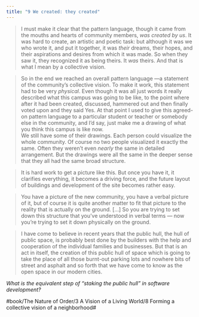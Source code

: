```yaml
---
title: "9 We created: they created"
---
```


> I must make it clear that the pattern language, though it came from the mouths and hearts of community members, *was created by us*. It was hard to create, an artistic and poetic task: but although it was we who wrote it, and put it together, it was *their* dreams, their hopes, and their aspirations and desires from which it was made. So when they saw it, they recognized it as being theirs. It *was* theirs. And that is what I mean by a collective vision.  

> So in the end we reached an overall pattern language —a statement of the community’s collective vision. To make it work, this statement had to be very *physical*. Even though it was all just words it really described what this campus was going to be like, to the point where after it had been created, discussed, hammered out and then finally voted upon and they said Yes. At that point I used to give this agreed-on pattern language to a particular student or teacher or somebody else in the community, and I’d say, just make me a drawing of what you think this campus is like now.  
> We still have some of their drawings. Each person could visualize the whole community. Of course no two people  visualized it exactly the same. Often they weren’t even *nearly* the same in detailed arrangement. But the drawings were all the same in the deeper sense that they all had the same broad structure.  

> It is hard work to get a picture like this. But once you have it, it clarifies everything, it becomes a driving force, and the future layout of buildings and development of the site becomes rather easy.  

> You have a picture of the new community, you have a verbal picture of it, but of course it is quite another matter to fit that picture to the reality that is actually on the ground. […] So you are trying to set down this structure that you’ve understood in verbal terms — now you’re trying to set it down physically on the ground.  

> I have come to believe in recent years that the public hull, the hull of public space, is probably best done by the builders with the help and cooperation of the individual families and businesses. But that is an act in itself, the creation of this public hull of space which is going to take the place of all those burnt-out parking lots and nowhere bits of street and asphalt and so forth that we have come to know as the open space in our modern cities.  

*What is the equivalent step of “staking the public hull” in software development?*

#book/The Nature of Order/3 A Vision of a Living World/8 Forming a collective vision of a neighborhood#